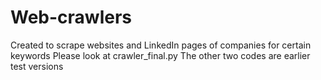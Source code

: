 # Web-crawlers
Created to scrape websites and LinkedIn pages of companies for certain keywords
Please look at crawler_final.py
The other two codes are earlier test versions
